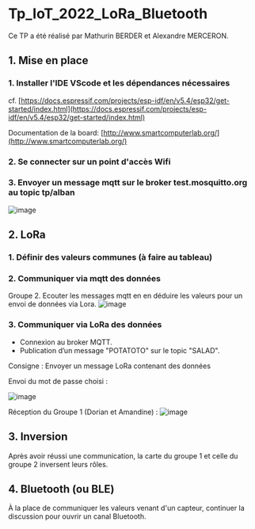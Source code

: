 # Tp_IoT_2022_LoRa_Bluetooth

Ce TP a été réalisé par Mathurin BERDER et Alexandre MERCERON.

## 1. Mise en place

### 1. Installer l'IDE VScode et les dépendances nécessaires

cf. [https://docs.espressif.com/projects/esp-idf/en/v5.4/esp32/get-started/index.html](https://docs.espressif.com/projects/esp-idf/en/v5.4/esp32/get-started/index.html)

Documentation de la board: [http://www.smartcomputerlab.org/](http://www.smartcomputerlab.org/)

### 2. Se connecter sur un point d'accès Wifi
### 3. Envoyer un message mqtt sur le broker test.mosquitto.org au topic tp/alban
![image](https://github.com/user-attachments/assets/9150e34f-6da9-40a6-8395-5e106af972e6)


## 2. LoRa

### 1. Définir des valeurs communes (à faire au tableau)

### 2. Communiquer via mqtt des données

Groupe 2. Ecouter les messages mqtt en en déduire les valeurs pour un envoi de données via Lora.
![image](https://github.com/user-attachments/assets/c944ab2b-4c98-4a07-8836-1bbfb33f5685)


### 3. Communiquer via LoRa des données

- Connexion au broker MQTT.  
- Publication d’un message "POTATOTO" sur le topic "SALAD". 

Consigne : Envoyer un message LoRa contenant des données

Envoi du mot de passe choisi :

![image](https://github.com/user-attachments/assets/07500f27-fe8a-42df-b89e-f1b7f051a166)

Réception du Groupe 1 (Dorian et Amandine) :
![image](https://github.com/user-attachments/assets/b11b743f-fc76-4e9d-9360-8cfc2abb4bf8)


## 3. Inversion

Après avoir réussi une communication, la carte du groupe 1 et celle du groupe 2 inversent leurs rôles.

## 4. Bluetooth (ou BLE)

À la place de communiquer les valeurs venant d'un capteur, continuer la discussion pour ouvrir un canal Bluetooth.


